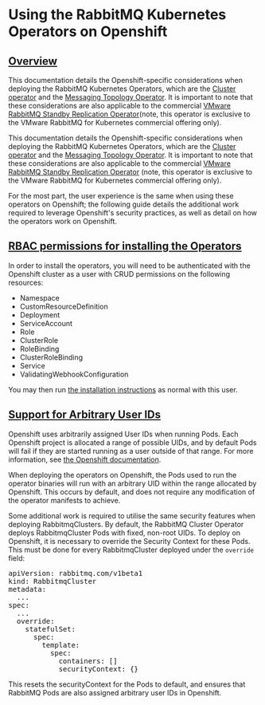 # Using the RabbitMQ Kubernetes Operators on Openshift

## <a id='overview' class='anchor' href='#overview'>Overview</a>
This documentation details the Openshift-specific considerations when deploying the RabbitMQ Kubernetes Operators, which are the [Cluster operator](using-operator.html) and the [Messaging Topology Operator](using-topology-operator.html). It is important to note that these considerations are also applicable to the commercial [VMware RabbitMQ Standby Replication Operator](https://docs.vmware.com/en/VMware-RabbitMQ-for-Kubernetes/1/rmq/standby-replication.html#requirements-for-warm-standby-replication)(note, this operator is exclusive to the VMware RabbitMQ for Kubernetes commercial offering only).

This documentation details the Openshift-specific considerations when deploying the RabbitMQ Kubernetes Operators, which are the [Cluster operator](using-operator.html) and the [Messaging Topology Operator](using-topology-operator.html).
It is important to note that these considerations are also applicable to the commercial [VMware RabbitMQ Standby Replication Operator](https://docs.vmware.com/en/VMware-RabbitMQ-for-Kubernetes/1/rmq/standby-replication.html#requirements-for-warm-standby-replication)
(note, this operator is exclusive to the VMware RabbitMQ for Kubernetes commercial offering only).

For the most part, the user experience is the same when
using these operators on Openshift; the following guide details the additional work required to leverage Openshift's
security practices, as well as detail on how the operators work on Openshift.

## <a id='rbac-install-operators' class='anchor' href='#rbac-install-operators'>RBAC permissions for installing the Operators</a>

In order to install the operators, you will need to be authenticated with the Openshift cluster as a user with CRUD permissions on
the following resources:

* Namespace
* CustomResourceDefinition
* Deployment
* ServiceAccount
* Role
* ClusterRole
* RoleBinding
* ClusterRoleBinding
* Service
* ValidatingWebhookConfiguration

You may then run [the installation instructions](./install-operator.html) as normal with this user.

## <a id='arbitrary-user-ids' class='anchor' href='#arbitrary-user-ids'>Support for Arbitrary User IDs</a>

Openshift uses arbitrarily assigned User IDs when running Pods. Each Openshift project is allocated a range of possible UIDs,
and by default Pods will fail if they are started running as a user outside of that range. For more information, see
[the Openshift documentation](https://docs.openshift.com/container-platform/4.8/openshift_images/create-images.html#use-uid_create-images).

When deploying the operators on Openshift, the Pods used to run the operator binaries will run with an arbitrary UID within the range
allocated by Openshift. This occurs by default, and does not require any modification of the operator manifests to achieve.

Some additional work is required to utilise the same security features when deploying RabbitmqClusters.
By default, the RabbitMQ Cluster Operator deploys RabbitmqCluster Pods with fixed, non-root UIDs. To deploy
on Openshift, it is necessary to override the Security Context for these Pods. This must be done
for every RabbitmqCluster deployed under the `override` field:

<pre class="lang-yaml">
apiVersion: rabbitmq.com/v1beta1
kind: RabbitmqCluster
metadata:
  ...
spec:
  ...
  override:
    statefulSet:
      spec:
        template:
          spec:
            containers: []
            securityContext: {}
</pre>

This resets the securityContext for the Pods to default, and ensures that RabbitMQ Pods are also assigned arbitrary user IDs in Openshift.
